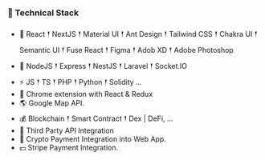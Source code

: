 

### 🍯 Technical Stack
- 🥇 React 𒑰 NextJS 𒑰 Material UI 𒑰 Ant Design 𒑰 Tailwind CSS 𒑰 Chakra UI 𒑰 Semantic UI 𒑰 Fuse React 𒑰 Figma 𒑰 Adob XD 𒑰 Adobe Photoshop
- 🎒 NodeJS 𒑰 Express 𒑰 NestJS 𒑰 Laravel 𒑰 Socket.IO
- ⚡ JS 𒑰 TS 𒑰 PHP 𒑰 Python 𒑰 Solidity ...
- 🏹 Chrome extension with React & Redux
- 🌎 Google Map API.
- 💰 Blockchain 𒑰 Smart Contract 𒑰 Dex | DeFi, ...
- 🔗 Third Party API Integration
- 💪 Crypto Payment Integration into Web App.
- 💵 Stripe Payment Integration.
